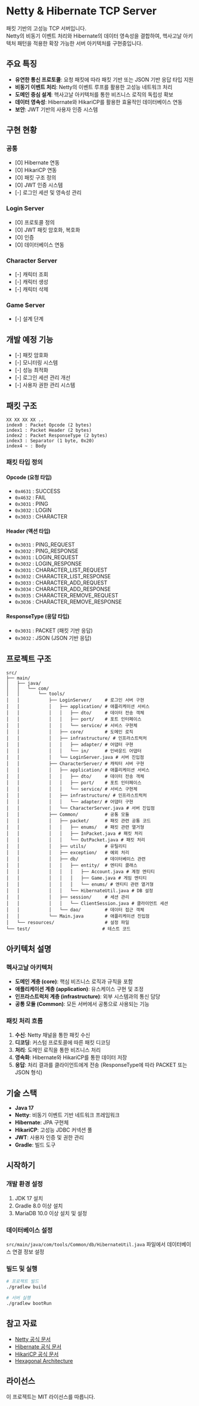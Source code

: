 # Netty & Hibernate TCP Server

패킷 기반의 고성능 TCP 서버입니다.<br>
Netty의 비동기 이벤트 처리와 Hibernate의 데이터 영속성을 결합하여, 헥사고날 아키텍처 패턴을 적용한 확장 가능한 서버 아키텍처를 구현중입니다.

## 주요 특징
- **유연한 통신 프로토콜**: 요청 패킷에 따라 패킷 기반 또는 JSON 기반 응답 타입 지원
- **비동기 이벤트 처리**: Netty의 이벤트 루프를 활용한 고성능 네트워크 처리
- **도메인 중심 설계**: 헥사고날 아키텍처를 통한 비즈니스 로직의 독립성 확보
- **데이터 영속성**: Hibernate와 HikariCP를 활용한 효율적인 데이터베이스 연동
- **보안**: JWT 기반의 사용자 인증 시스템

## 구현 현황

### 공통
- [O] Hibernate 연동
- [O] HikariCP 연동
- [O] 패킷 구조 정의
- [O] JWT 인증 시스템
- [-] 로그인 세션 및 영속성 관리

### Login Server
- [O] 프로토콜 정의
- [O] JWT 패킷 암호화, 복호화
- [O] 인증
- [O] 데이터베이스 연동

### Character Server
- [-] 캐릭터 조회
- [-] 캐릭터 생성
- [-] 캐릭터 삭제

### Game Server
- [-] 설계 단계

## 개발 예정 기능
- [-] 패킷 암호화
- [-] 모니터링 시스템
- [-] 성능 최적화
- [-] 로그인 세션 관리 개선
- [-] 사용자 권한 관리 시스템

## 패킷 구조

```
XX XX XX XX ..
index0 : Packet Opcode (2 bytes)
index1 : Packet Header (2 bytes)
index2 : Packet ResponseType (2 bytes)
index3 : Separator (1 byte, 0x20)
index4 ~ : Body
```

### 패킷 타입 정의

#### Opcode (요청 타입)
- `0x4631` : SUCCESS
- `0x4632` : FAIL
- `0x3031` : PING
- `0x3032` : LOGIN
- `0x3033` : CHARACTER

#### Header (액션 타입)
- `0x3031` : PING_REQUEST
- `0x3032` : PING_RESPONSE
- `0x3031` : LOGIN_REQUEST
- `0x3032` : LOGIN_RESPONSE
- `0x3031` : CHARACTER_LIST_REQUEST
- `0x3032` : CHARACTER_LIST_RESPONSE
- `0x3033` : CHARACTER_ADD_REQUEST
- `0x3034` : CHARACTER_ADD_RESPONSE
- `0x3035` : CHARACTER_REMOVE_REQUEST
- `0x3036` : CHARACTER_REMOVE_RESPONSE

#### ResponseType (응답 타입)
- `0x3031` : PACKET (패킷 기반 응답)
- `0x3032` : JSON (JSON 기반 응답)

## 프로젝트 구조

```
src/
├── main/
│   ├── java/
│   │   └── com/
│   │       └── tools/
│   │           ├── LoginServer/     # 로그인 서버 구현
│   │           │   ├── application/ # 애플리케이션 서비스
│   │           │   │   ├── dto/     # 데이터 전송 객체
│   │           │   │   ├── port/    # 포트 인터페이스
│   │           │   │   └── service/ # 서비스 구현체
│   │           │   ├── core/        # 도메인 로직
│   │           │   ├── infrastructure/ # 인프라스트럭처
│   │           │   │   ├── adapter/ # 어댑터 구현
│   │           │   │   └── in/      # 인바운드 어댑터
│   │           │   └── LoginServer.java # 서버 진입점
│   │           ├── CharacterServer/ # 캐릭터 서버 구현
│   │           │   ├── application/ # 애플리케이션 서비스
│   │           │   │   ├── dto/     # 데이터 전송 객체
│   │           │   │   ├── port/    # 포트 인터페이스
│   │           │   │   └── service/ # 서비스 구현체
│   │           │   ├── infrastructure/ # 인프라스트럭처
│   │           │   │   └── adapter/ # 어댑터 구현
│   │           │   └── CharacterServer.java # 서버 진입점
│   │           ├── Common/          # 공통 모듈
│   │           │   ├── packet/      # 패킷 관련 공통 코드
│   │           │   │   ├── enums/   # 패킷 관련 열거형
│   │           │   │   ├── InPacket.java # 패킷 처리
│   │           │   │   └── OutPacket.java # 패킷 처리
│   │           │   ├── utils/       # 유틸리티
│   │           │   ├── exception/   # 예외 처리
│   │           │   ├── db/          # 데이터베이스 관련
│   │           │   │   ├── entity/  # 엔티티 클래스
│   │           │   │   │   ├── Account.java # 계정 엔티티
│   │           │   │   │   ├── Game.java # 게임 엔티티
│   │           │   │   │   └── enums/ # 엔티티 관련 열거형
│   │           │   │   └── HibernateUtil.java # DB 설정
│   │           │   ├── session/     # 세션 관리
│   │           │   │   └── ClientSession.java # 클라이언트 세션
│   │           │   └── dao/         # 데이터 접근 객체
│   │           └── Main.java        # 애플리케이션 진입점
│   └── resources/                   # 설정 파일
└── test/                           # 테스트 코드
```

## 아키텍처 설명

### 헥사고날 아키텍처

- **도메인 계층 (core)**: 핵심 비즈니스 로직과 규칙을 포함
- **애플리케이션 계층 (application)**: 유스케이스 구현 및 조정
- **인프라스트럭처 계층 (infrastructure)**: 외부 시스템과의 통신 담당
- **공통 모듈 (Common)**: 모든 서버에서 공통으로 사용되는 기능

### 패킷 처리 흐름

1. **수신**: Netty 채널을 통한 패킷 수신
2. **디코딩**: 커스텀 프로토콜에 따른 패킷 디코딩
3. **처리**: 도메인 로직을 통한 비즈니스 처리
4. **영속화**: Hibernate와 HikariCP를 통한 데이터 저장
5. **응답**: 처리 결과를 클라이언트에게 전송 (ResponseType에 따라 PACKET 또는 JSON 형식)

## 기술 스택

- **Java 17**
- **Netty**: 비동기 이벤트 기반 네트워크 프레임워크
- **Hibernate**: JPA 구현체
- **HikariCP**: 고성능 JDBC 커넥션 풀
- **JWT**: 사용자 인증 및 권한 관리
- **Gradle**: 빌드 도구

## 시작하기

### 개발 환경 설정

1. JDK 17 설치
2. Gradle 8.0 이상 설치
3. MariaDB 10.0 이상 설치 및 설정

### 데이터베이스 설정
`src/main/java/com/tools/Common/db/HibernateUtil.java` 파일에서 데이터베이스 연결 정보 설정

### 빌드 및 실행

```bash
# 프로젝트 빌드
./gradlew build

# 서버 실행
./gradlew bootRun
```

## 참고 자료

- [Netty 공식 문서](https://netty.io/wiki/user-guide-for-4.x.html)
- [Hibernate 공식 문서](https://docs.jboss.org/hibernate/orm/current/userguide/html_single/Hibernate_User_Guide.html)
- [HikariCP 공식 문서](https://github.com/brettwooldridge/HikariCP)
- [Hexagonal Architecture](https://alistair.cockburn.us/hexagonal-architecture/)

## 라이선스

이 프로젝트는 MIT 라이선스를 따릅니다.
